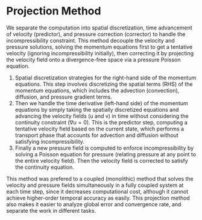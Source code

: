 # Projection Method

We separate the computation into spatial discretization, time advancement of velocity (predictor), and pressure correction (corrector) to handle the incompressibility constraint.
This method decouple the velocity and pressure solutions, solving the momentum equations first to get a tentative velocity (ignoring incompressibility initially), then correcting it by projecting the velocity field onto a divergence-free space via a pressure Poisson equation.

1. Spatial discretization strategies for the right-hand side of the momentum equations. This step involves discretizing the spatial terms (RHS) of the momentum equations, which includes the advection (convection), diffusion, and pressure gradient terms.
2. Then we handle the time derivative (left-hand side) of the momentum equations by simply taking the spatially discretized equations and advancing the velocity fields (u and v) in time without considering the continuity constraint ($\nabla u=0$). This is the predictor step, computing a tentative velocity field based on the current state, which performs a transport phase that accounts for advection and diffusion without satisfying incompressibility.
3. Finally a new pressure field is computed to enforce incompressibility by solving a Poisson equation for pressure (relating pressure at any point to the entire velocity field). Then the velocity field is corrected to satisfy the continuity equation.

This method was prefered to a coupled (monolithic) method that solves the velocity and pressure fields simultaneously in a fully coupled system at each time step, since it decreases computational cost, although it cannot achieve higher-order temporal accuracy as easily.
This projection method also makes it easier to analyze global error and convergence rate, and separate the work in different tasks.
